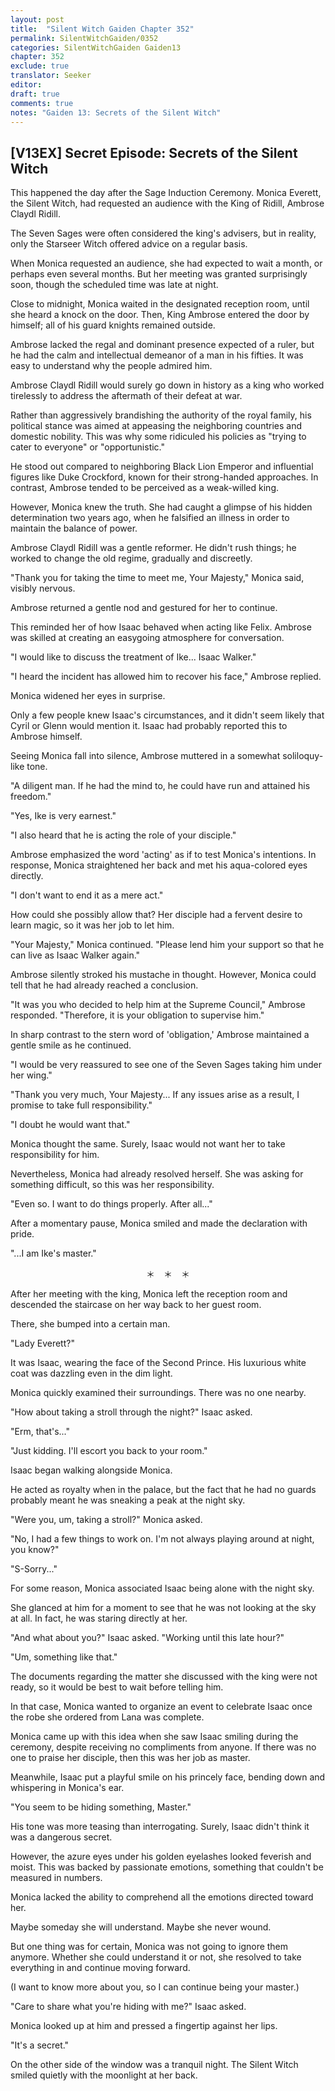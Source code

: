 ```yaml
---
layout: post
title:  "Silent Witch Gaiden Chapter 352"
permalink: SilentWitchGaiden/0352
categories: SilentWitchGaiden Gaiden13
chapter: 352
exclude: true
translator: Seeker
editor: 
draft: true
comments: true
notes: "Gaiden 13: Secrets of the Silent Witch"
---
```

<h2>[V13EX] Secret Episode: Secrets of the Silent Witch</h2>

This happened the day after the Sage Induction Ceremony. Monica Everett, the Silent Witch, had requested an audience with the King of Ridill, Ambrose Claydl Ridill.

The Seven Sages were often considered the king's advisers, but in reality, only the Starseer Witch offered advice on a regular basis.

When Monica requested an audience, she had expected to wait a month, or perhaps even several months. But her meeting was granted surprisingly soon, though the scheduled time was late at night.

Close to midnight, Monica waited in the designated reception room, until she heard a knock on the door. Then, King Ambrose entered the door by himself; all of his guard knights remained outside.

Ambrose lacked the regal and dominant presence expected of a ruler, but he had the calm and intellectual demeanor of a man in his fifties. It was easy to understand why the people admired him.

Ambrose Claydl Ridill would surely go down in history as a king who worked tirelessly to address the aftermath of their defeat at war.

Rather than aggressively brandishing the authority of the royal family, his political stance was aimed at appeasing the neighboring countries and domestic nobility. This was why some ridiculed his policies as "trying to cater to everyone" or "opportunistic."

He stood out compared to neighboring Black Lion Emperor and influential figures like Duke Crockford, known for their strong-handed approaches. In contrast, Ambrose tended to be perceived as a weak-willed king.

However, Monica knew the truth. She had caught a glimpse of his hidden determination two years ago, when he falsified an illness in order to maintain the balance of power.

Ambrose Claydl Ridill was a gentle reformer. He didn't rush things; he worked to change the old regime, gradually and discreetly.

"Thank you for taking the time to meet me, Your Majesty," Monica said, visibly nervous.

Ambrose returned a gentle nod and gestured for her to continue.

This reminded her of how Isaac behaved when acting like Felix. Ambrose was skilled at creating an easygoing atmosphere for conversation.

"I would like to discuss the treatment of Ike... Isaac Walker."

"I heard the incident has allowed him to recover his face," Ambrose replied.

Monica widened her eyes in surprise.

Only a few people knew Isaac's circumstances, and it didn't seem likely that Cyril or Glenn would mention it. Isaac had probably reported this to Ambrose himself.

Seeing Monica fall into silence, Ambrose muttered in a somewhat soliloquy-like tone.

"A diligent man. If he had the mind to, he could have run and attained his freedom."

"Yes, Ike is very earnest."

"I also heard that he is acting the role of your disciple."

Ambrose emphasized the word 'acting' as if to test Monica's intentions. In response, Monica straightened her back and met his aqua-colored eyes directly.

"I don't want to end it as a mere act."

How could she possibly allow that? Her disciple had a fervent desire to learn magic, so it was her job to let him.

"Your Majesty," Monica continued. "Please lend him your support so that he can live as Isaac Walker again."

Ambrose silently stroked his mustache in thought. However, Monica could tell that he had already reached a conclusion.

"It was you who decided to help him at the Supreme Council," Ambrose responded. "Therefore, it is your obligation to supervise him."

In sharp contrast to the stern word of 'obligation,' Ambrose maintained a gentle smile as he continued.

"I would be very reassured to see one of the Seven Sages taking him under her wing."

"Thank you very much, Your Majesty... If any issues arise as a result, I promise to take full responsibility."

"I doubt he would want that."

Monica thought the same. Surely, Isaac would not want her to take responsibility for him.

Nevertheless, Monica had already resolved herself. She was asking for something difficult, so this was her responsibility.

"Even so. I want to do things properly. After all..."

After a momentary pause, Monica smiled and made the declaration with pride.

"...I am Ike's master."

<p style="text-align: center;">＊　＊　＊</p>

After her meeting with the king, Monica left the reception room and descended the staircase on her way back to her guest room.

There, she bumped into a certain man.

"Lady Everett?"

It was Isaac, wearing the face of the Second Prince. His luxurious white coat was dazzling even in the dim light.

Monica quickly examined their surroundings. There was no one nearby.

"How about taking a stroll through the night?" Isaac asked.

"Erm, that's..."

"Just kidding. I'll escort you back to your room."

Isaac began walking alongside Monica.

He acted as royalty when in the palace, but the fact that he had no guards probably meant he was sneaking a peak at the night sky.

"Were you, um, taking a stroll?" Monica asked.

"No, I had a few things to work on. I'm not always playing around at night, you know?"

"S-Sorry..."

For some reason, Monica associated Isaac being alone with the night sky.

She glanced at him for a moment to see that he was not looking at the sky at all. In fact, he was staring directly at her.

"And what about you?" Isaac asked. "Working until this late hour?"

"Um, something like that."

The documents regarding the matter she discussed with the king were not ready, so it would be best to wait before telling him.

In that case, Monica wanted to organize an event to celebrate Isaac once the robe she ordered from Lana was complete.

Monica came up with this idea when she saw Isaac smiling during the ceremony, despite receiving no compliments from anyone. If there was no one to praise her disciple, then this was her job as master.

Meanwhile, Isaac put a playful smile on his princely face, bending down and whispering in Monica's ear.

"You seem to be hiding something, Master."

His tone was more teasing than interrogating. Surely, Isaac didn't think it was a dangerous secret.

However, the azure eyes under his golden eyelashes looked feverish and moist. This was backed by passionate emotions, something that couldn't be measured in numbers.

Monica lacked the ability to comprehend all the emotions directed toward her.

Maybe someday she will understand. Maybe she never wound.

But one thing was for certain, Monica was not going to ignore them anymore. Whether she could understand it or not, she resolved to take everything in and continue moving forward.

(I want to know more about you, so I can continue being your master.)

"Care to share what you're hiding with me?" Isaac asked.

Monica looked up at him and pressed a fingertip against her lips.

"It's a secret."

On the other side of the window was a tranquil night. The Silent Witch smiled quietly with the moonlight at her back. 





